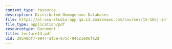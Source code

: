 ```yaml
---
content_type: resource
description: Distributed Homogenous Databases
file: https://ol-ocw-studio-app-qa.s3.amazonaws.com/courses/15-565j-integrating-esystems-global-information-systems-spring-2002/20548bf79947af5e875c94b21e06fa2d_lecture13.pdf
file_type: application/pdf
resourcetype: Document
title: lecture13.pdf
uid: 20548bf7-9947-af5e-875c-94b21e06fa2d
---
```

